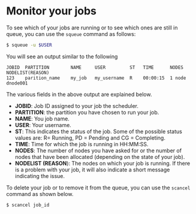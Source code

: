 # Monitor your jobs

To see which of your jobs are running or to see which ones are still in queue, you can use the `squeue` command as follows:

```bash
$ squeue -u $USER
```

You will see an output similar to the following

```
JOBID  PARTITION        NAME     USER         ST   TIME      NODES  NODELIST(REASON)
123    parition_name    my_job   my_username  R    00:00:15  1 node dnode001
```

The various fields in the above output are explained below.

- **JOBID**: Job ID assigned to your job the scheduler.
- **PARTITION**: the partition you have chosen to run your job.
- **NAME**: You job name.
- **USER**: Your username.
- **ST**: This indicates the status of the job. Some of the possible status values are: R= Running, PD = Pending and CG = Completing.
- **TIME**: Time for which the job is running in HH:MM:SS.
- **NODES**: The number of nodes you have asked for or the number of nodes that have been allocated (depending on the state of your job).
- **NODELIST (REASON**): The nodes on which your job is running. If there is a problem with your job, it will also indicate a short message indicating the issue.

To delete your job or to remove it from the queue, you can use the `scancel` command as shown below.

```bash
$ scancel job_id
```

 
